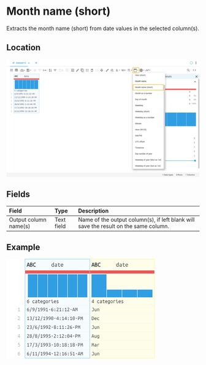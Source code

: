 # Month name (short)
Extracts the month name (short) from date values in the selected column(s).
## Location
![Month name (short) on the interface](../../docs/screenshots/location/date_extract_monthShort.png)
## Fields
| Field | Type | Description |
| :--- | :--- | :--- |
| Output column name(s) | Text field | Name of the output column(s), if left blank will save the result on the same column. |
## Example
![Month name (short) example](../../docs/screenshots/table/date_extract_monthShort.png)